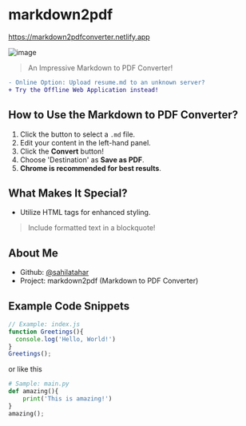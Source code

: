 # markdown2pdf
https://markdown2pdfconverter.netlify.app 
  
![image](https://github.com/sahilatahar/markdown2pdf/assets/100127570/a0872d27-0d86-4e0b-b9c3-2ae2c0fc97c6)

> An Impressive Markdown to PDF Converter!
```diff
- Online Option: Upload resume.md to an unknown server?
+ Try the Offline Web Application instead!
```

## How to Use the Markdown to PDF Converter?
1. Click the button to select a `.md` file.
2. Edit your content in the left-hand panel.
3. Click the **Convert** button!
4. Choose 'Destination' as **Save as PDF**.
5. **Chrome is recommended for best results**.

## What Makes It Special?
- Utilize HTML tags for enhanced styling.
<blockquote>Include formatted text in a blockquote!</blockquote>

## About Me
- Github: [@sahilatahar](https://github.com/sahilatahar)
- Project: markdown2pdf (Markdown to PDF Converter)

## Example Code Snippets
```javascript
// Example: index.js
function Greetings(){
  console.log('Hello, World!')
}
Greetings();
```

or like this

```python
# Sample: main.py
def amazing(){
    print('This is amazing!')
}
amazing();
```

